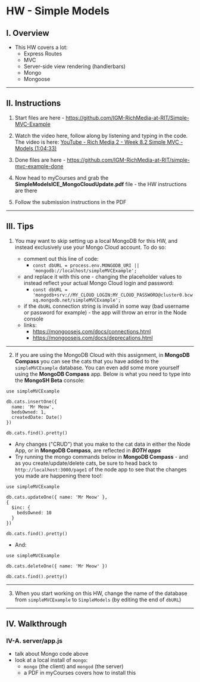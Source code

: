 # HW - Simple Models

## I. Overview

- This HW covers a lot:
  - Express Routes
  - MVC
  - Server-side view rendering (handlerbars)
  - Mongo
  - Mongoose


<hr>

## II. Instructions

1) Start files are here - https://github.com/IGM-RichMedia-at-RIT/Simple-MVC-Example

2) Watch the video here, follow along by listening and typing in the code. The video is here: [YouTube - Rich Media 2 - Week 8.2 Simple MVC - Models (1:04:33)](https://www.youtube.com/watch?v=2DgCCVpRRbM)

3) Done files are here - https://github.com/IGM-RichMedia-at-RIT/simple-mvc-example-done

4) Now head to myCourses and grab the **SimpleModelsICE_MongoCloudUpdate.pdf** file - the HW instructions are there

5) Follow the submission instructions in the PDF


<hr>

## III. Tips

1) You may want to skip setting up a local MongoDB for this HW, and instead exclusively use your Mongo Cloud account. To do so:

    - comment out this line of code:
      - `const dbURL = process.env.MONGODB_URI || 'mongodb://localhost/simpleMVCExample';`
    - and replace it with this one - changing the placeholder values to instead reflect your actual Mongo Cloud login and password:
      - `const dbURL = 'mongodb+srv://MY_CLOUD_LOGIN:MY_CLOUD_PASSWORD@cluster0.bcwxq.mongodb.net/simpleMVCExample';`
    - if the `dbURL` connection string is invalid in some way (bad username or password for example) - the app will throw an error in the Node console
    - links:
      - https://mongoosejs.com/docs/connections.html
      - https://mongoosejs.com/docs/deprecations.html

<hr>

2) If you are using the MongoDB Cloud with this assignment, in **MongoDB Compass** you can see the cats that you have added to the `simpleMVCExample` database. You can even add some more yourself using the **MongoDB Compass** app. Below is what you need to type into the **MongoSH Beta** console:

```
use simpleMVCExample

db.cats.insertOne({
  name: 'Mr Meow',
  bedsOwned: 1,
  createdDate: Date()
})

db.cats.find().pretty()
```

  - Any changes ("CRUD") that you make to the cat data in either the Node App, or in **MongoDB Compass**, are reflected in ***BOTH apps***
  - Try running the mongo commands below in **MongoDB Compass** - and as you create/update/delete cats, be sure to head back to `http://localhost:3000/page1` of the node app to see that the changes you made are happening there too!:

```
use simpleMVCExample

db.cats.updateOne({ name: 'Mr Meow' },
{
  $inc: {
    bedsOwned: 10
  }
})

db.cats.find().pretty()
```

  - And:

```
use simpleMVCExample

db.cats.deleteOne({ name: 'Mr Meow' })

db.cats.find().pretty()
```

<hr>

3) When you start working on this HW, change the name of the database from `simpleMVCExample` to `SimpleModels` (by editing the end of `dbURL`)

<hr>

## IV. Walkthrough

### IV-A. server/app.js

- talk about Mongo code above
- look at a local install of `mongo`:
  - `mongo` (the client) and `mongod` (the server)
  - a PDF in myCourses covers how to install this
